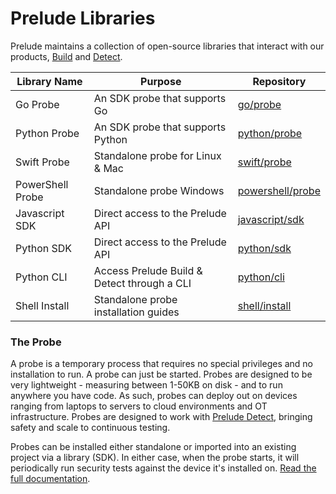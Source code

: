 # Prelude Libraries

Prelude maintains a collection of open-source libraries that interact with our products, [Build](https://www.preludesecurity.com/products/build) and [Detect](https://www.preludesecurity.com/products/detect).

| Library Name  | Purpose       | Repository 
| ------------- | ------------- | -------------
| Go Probe  | An SDK probe that supports Go  | <a href="https://github.com/preludeorg/libraries/tree/master/go/probe">go/probe</a>
| Python Probe  | An SDK probe that supports Python  | <a href="https://github.com/preludeorg/libraries/tree/master/python/probe">python/probe</a>
| Swift Probe  | Standalone probe for Linux & Mac  | <a href="https://github.com/preludeorg/libraries/tree/master/swift/probe">swift/probe</a>
| PowerShell Probe  | Standalone probe Windows  | <a href="https://github.com/preludeorg/libraries/tree/master/powershell/probe">powershell/probe</a>
| Javascript SDK  | Direct access to the Prelude API  | <a href="https://github.com/preludeorg/libraries/tree/master/go/probe">javascript/sdk</a>
| Python SDK  | Direct access to the Prelude API  | <a href="https://github.com/preludeorg/libraries/tree/master/python/sdk">python/sdk</a>
| Python CLI  | Access Prelude Build & Detect through a CLI  | <a href="https://github.com/preludeorg/libraries/tree/master/python/cli">python/cli</a>
| Shell Install | Standalone probe installation guides  | <a href="https://github.com/preludeorg/libraries/tree/master/shell/install">shell/install</a>


<h3>The Probe</h3>

A probe is a temporary process that requires no special privileges and no installation to run. A probe can just be started. Probes are designed to be very lightweight - measuring between 1-50KB on disk - and to run anywhere you have code. As such, probes can deploy out on devices ranging from laptops to servers to cloud environments and OT infrastructure. Probes are designed to work with <a href="https://www.preludesecurity.com/products/detect">Prelude Detect</a>, bringing safety and scale to continuous testing.</a>

Probes can be installed either standalone or imported into an existing project via a library (SDK). In either case, when the probe starts, it will periodically run security tests against the device it's installed on. [Read the full documentation](https://docs.prelude.org/docs/probes).

